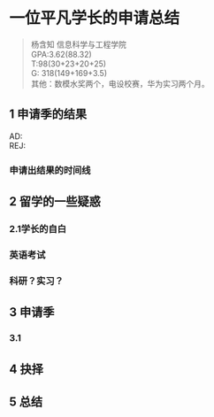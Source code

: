 # 一位平凡学长的申请总结
>杨含知 信息科学与工程学院  
GPA:3.62(88.32)  
T:98(30+23+20+25)  
G: 318(149+169+3.5)  
其他：数模水奖两个，电设校赛，华为实习两个月。  

## 1 申请季的结果
AD:  
REJ:

### 申请出结果的时间线  


## 2 留学的一些疑惑  

### 2.1学长的自白

### 英语考试

### 科研？实习？  

## 3 申请季  
### 3.1 

## 4 抉择

## 5 总结
